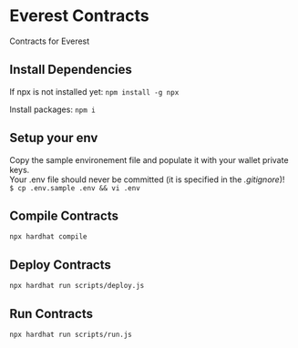 # Everest Contracts
Contracts for Everest

## Install Dependencies
If npx is not installed yet: 
`npm install -g npx`

Install packages: 
`npm i`

## Setup your env
Copy the sample environement file and populate it with your wallet private keys.\
Your .env file should never be committed (it is specified in the *.gitignore*)!\
`$ cp .env.sample .env && vi .env`

## Compile Contracts
`npx hardhat compile`

## Deploy Contracts 
`npx hardhat run scripts/deploy.js`

## Run Contracts
`npx hardhat run scripts/run.js`



